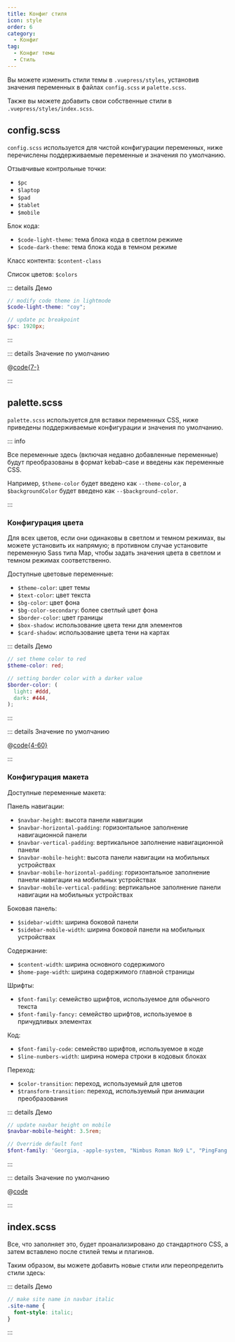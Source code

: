 ```yaml
---
title: Конфиг стиля
icon: style
order: 6
category:
  - Конфиг
tag:
  - Конфиг темы
  - Стиль
---
```


Вы можете изменить стили темы в `.vuepress/styles`, установив значения переменных в файлах `config.scss` и `palette.scss`.

Также вы можете добавить свои собственные стили в `.vuepress/styles/index.scss`.

<!-- more -->

## config.scss

`config.scss` используется для чистой конфигурации переменных, ниже перечислены поддерживаемые переменные и значения по умолчанию.

Отзывчивые контрольные точки:

- `$pc`
- `$laptop`
- `$pad`
- `$tablet`
- `$mobile`

Блок кода:

- `$code-light-theme`: тема блока кода в светлом режиме
- `$code-dark-theme`: тема блока кода в темном режиме

Класс контента: `$content-class`

Список цветов: `$colors`

::: details Демо

```scss
// modify code theme in lightmode
$code-light-theme: "coy";

// update pc breakpoint
$pc: 1920px;
```

:::

::: details Значение по умолчанию

@[code{7-}](../../../../packages/theme/templates/config.scss)

:::

## palette.scss

`palette.scss` используется для вставки переменных CSS, ниже приведены поддерживаемые конфигурации и значения по умолчанию.

::: info

Все переменные здесь (включая недавно добавленные переменные) будут преобразованы в формат kebab-case и введены как переменные CSS.

Например, `$theme-color` будет введено как `--theme-color`, а `$backgroundColor` будет введено как `--$background-color`.

:::

### Конфигурация цвета

Для всех цветов, если они одинаковы в светлом и темном режимах, вы можете установить их напрямую; в противном случае установите переменную Sass типа Map, чтобы задать значения цвета в светлом и темном режимах соответственно.

Доступные цветовые переменные:

- `$theme-color`: цвет темы
- `$text-color`: цвет текста
- `$bg-color`: цвет фона
- `$bg-color-secondary`: более светлый цвет фона
- `$border-color`: цвет границы
- `$box-shadow`: использование цвета тени для элементов
- `$card-shadow`: использование цвета тени на картах

::: details Демо

```scss
// set theme color to red
$theme-color: red;

// setting border color with a darker value
$border-color: (
  light: #ddd,
  dark: #444,
);
```

:::

::: details Значение по умолчанию

@[code{4-60}](../../../../packages/theme/templates/color.scss)

:::

### Конфигурация макета

Доступные переменные макета:

Панель навигации:

- `$navbar-height`: высота панели навигации
- `$navbar-horizontal-padding`: горизонтальное заполнение навигационной панели
- `$navbar-vertical-padding`: вертикальное заполнение навигационной панели
- `$navbar-mobile-height`: высота панели навигации на мобильных устройствах
- `$navbar-mobile-horizontal-padding`: горизонтальное заполнение панели навигации на мобильных устройствах
- `$navbar-mobile-vertical-padding`: вертикальное заполнение панели навигации на мобильных устройствах

Боковая панель:

- `$sidebar-width`: ширина боковой панели
- `$sidebar-mobile-width`: ширина боковой панели на мобильных устройствах

Содержание:

- `$content-width`: ширина основного содержимого
- `$home-page-width`: ширина содержимого главной страницы

Шрифты:

- `$font-family`: семейство шрифтов, используемое для обычного текста
- `$font-family-fancy:` семейство шрифтов, используемое в причудливых элементах

Код:

- `$font-family-code`: семейство шрифтов, используемое в коде
- `$line-numbers-width`: ширина номера строки в кодовых блоках

Переход:

- `$color-transition`: переход, используемый для цветов
- `$transform-transition`: переход, используемый при анимации преобразования

::: details Демо

```scss
// update navbar height on mobile
$navbar-mobile-height: 3.5rem;

// Override default font
$font-family: 'Georgia, -apple-system, "Nimbus Roman No9 L", "PingFang SC", "Hiragino Sans GB", sans-serif';
```

:::

::: details Значение по умолчанию

@[code](../../../../packages/theme/templates/layout.scss)

:::

## index.scss

Все, что заполняет это, будет проанализировано до стандартного CSS, а затем вставлено после стилей темы и плагинов.

Таким образом, вы можете добавить новые стили или переопределить стили здесь:

::: details Демо

```scss
// make site name in navbar italic
.site-name {
  font-style: italic;
}
```

:::
